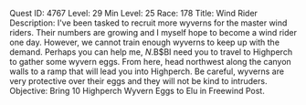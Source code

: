 Quest ID: 4767
Level: 29
Min Level: 25
Race: 178
Title: Wind Rider
Description: I've been tasked to recruit more wyverns for the master wind riders. Their numbers are growing and I myself hope to become a wind rider one day. However, we cannot train enough wyverns to keep up with the demand. Perhaps you can help me, $N.$B$BI need you to travel to Highperch to gather some wyvern eggs. From here, head northwest along the canyon walls to a ramp that will lead you into Highperch. Be careful, wyverns are very protective over their eggs and they will not be kind to intruders.
Objective: Bring 10 Highperch Wyvern Eggs to Elu in Freewind Post.
